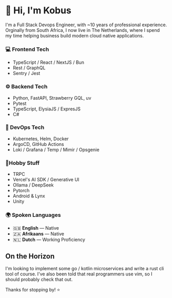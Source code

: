 # 👋 Hi, I'm Kobus

I'm a Full Stack Devops Engineer, with ~10 years of professional experience. Orginally from South Africa, I now live in The Netherlands, where I spend my time helping business build modern cloud native applications.

### 💻 Frontend Tech
* TypeScript / React / NextJS / Bun
* Rest / GraphQL
* Sentry / Jest

### ⚙️ Backend Tech
* Python, FastAPI, Strawberry GQL, uv
* Pytest
* TypeScript, ElysiaJS / ExpresJS
* C#

### 🚀 DevOps Tech
* Kubernetes, Helm, Docker
* ArgoCD, GitHub Actions
* Loki / Grafana / Temp / Mimir / Opsgenie

### 🔨Hobby Stuff
* TRPC
* Vercel's AI SDK / Generative UI
* Ollama / DeepSeek
* Pytorch
* Android & Lynx
* Unity

### 🌍 Spoken Languages
- 🇬🇧 **English** — Native  
- 🇿🇦 **Afrikaans** — Native  
- 🇳🇱 **Dutch** — Working Proficiency

## On the Horizon
I'm looking to implement some go / kotlin microservices and write a rust cli tool of course. I've also been told that real programmers use vim, so I should probably check that out.

Thanks for stopping by! ⭐